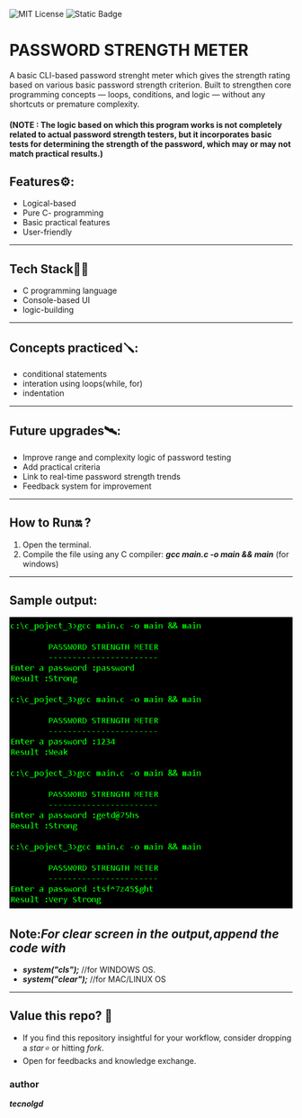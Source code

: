 ![MIT License](https://img.shields.io/github/license/tecnolgd/PASSWORD-STRENGTH-METER?style=flat)
![Static Badge](https://img.shields.io/badge/Open-Source-Blue)



# PASSWORD STRENGTH METER

A basic CLI-based password strenght meter which gives the strength rating based on various basic password strength criterion.
Built to strengthen core programming concepts — loops, conditions, and logic — without any shortcuts or premature complexity.

#### (NOTE : The logic based on which this program works is not completely related to actual password strength testers, but it incorporates basic tests for determining the strength of the password, which may or may not match practical results.)

## Features⚙️:
- Logical-based
- Pure C- programming
- Basic practical features
- User-friendly
---

##  Tech Stack🚀🚀

- C programming language 
- Console-based UI
- logic-building
---

## Concepts practiced🪛:
- conditional statements
- interation using loops(while, for)
- indentation
---

## Future upgrades🛰️:
- Improve range and complexity logic of password testing
- Add practical criteria 
- Link to real-time password strength trends
- Feedback system for improvement
---

## How to Run🔛 ?
1) Open the terminal.
2) Compile the file using any C compiler:
***gcc main.c -o main && main***   (for windows)

---
## Sample output:
![Sample Output](output_screenshot.png)
## Note:*For clear screen in the output,append the code with*

* ***system("cls");***
//for WINDOWS OS.
* ***system("clear");***
//for MAC/LINUX OS 

---
## Value this repo? 💫
* If you find this repository insightful for your workflow, consider dropping a *star⭐* or hitting *fork*.    
* Open for feedbacks and knowledge exchange.

### author 
***tecnolgd***
